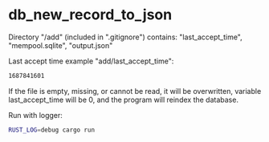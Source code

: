 # db_new_record_to_json

Directory "/add" (included in ".gitignore") contains: "last_accept_time", "mempool.sqlite", "output.json"

Last accept time example "add/last_accept_time":
```bash
1687841601
```
If the file is empty, missing, or cannot be read, it will be overwritten, variable last_accept_time will be 0, and the program will reindex the database.

Run with logger:
```bash
RUST_LOG=debug cargo run
```
